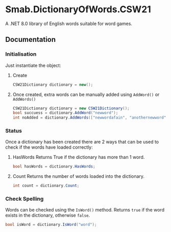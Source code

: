 ﻿# Smab.DictionaryOfWords.CSW21

A .NET 8.0 library of English words suitable for word games.

## Documentation

### Initialisation

Just instantiate the object:

1. Create
	``` cs
	CSW21Dictionary dictionary = new();
	```
1. Once created, extra words can be manually added using `AddWord()` or `AddWords()`
	``` cs
	CSW21Dictionary dictionary = new CSW21Dictionary();
	bool succuess = dictionary.AddWord("newword");
	int noAdded = dictionary.AddWords(["newwordafain", "anothernewword"]);
	```

### Status
Once a dictionary has been created there are 2 ways that can be used to check if the words
have loaded correctly:

1. HasWords
	Returns True if the dictionary has more than 1 word.
	``` cs
	bool hasWords = dictionary.HasWords;
	```
1. Count
	Returns the number of words loaded into the dictionary.
	``` cs
	int count = dictionary.Count;
	```

### Check Spelling
Words can be checked using the `IsWord()` method.
Returns `true` if the word exists in the dictionary, otherwise `false`.
``` cs
bool isWord = dictionary.IsWord("word");
```
